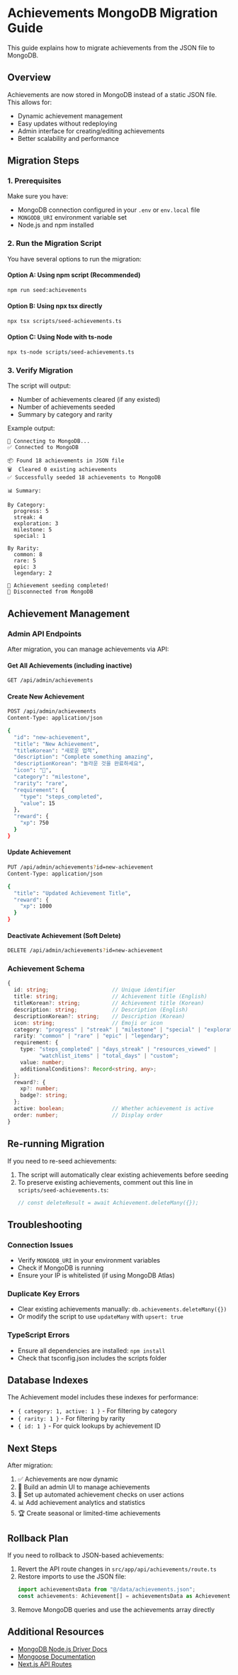 # Achievements MongoDB Migration Guide

This guide explains how to migrate achievements from the JSON file to MongoDB.

## Overview

Achievements are now stored in MongoDB instead of a static JSON file. This allows for:

- Dynamic achievement management
- Easy updates without redeploying
- Admin interface for creating/editing achievements
- Better scalability and performance

## Migration Steps

### 1. Prerequisites

Make sure you have:

- MongoDB connection configured in your `.env` or `env.local` file
- `MONGODB_URI` environment variable set
- Node.js and npm installed

### 2. Run the Migration Script

You have several options to run the migration:

#### Option A: Using npm script (Recommended)

```bash
npm run seed:achievements
```

#### Option B: Using npx tsx directly

```bash
npx tsx scripts/seed-achievements.ts
```

#### Option C: Using Node with ts-node

```bash
npx ts-node scripts/seed-achievements.ts
```

### 3. Verify Migration

The script will output:

- Number of achievements cleared (if any existed)
- Number of achievements seeded
- Summary by category and rarity

Example output:

```
🔌 Connecting to MongoDB...
✅ Connected to MongoDB

📦 Found 18 achievements in JSON file
🗑️  Cleared 0 existing achievements
✅ Successfully seeded 18 achievements to MongoDB

📊 Summary:

By Category:
  progress: 5
  streak: 4
  exploration: 3
  milestone: 5
  special: 1

By Rarity:
  common: 8
  rare: 5
  epic: 3
  legendary: 2

🎉 Achievement seeding completed!
🔌 Disconnected from MongoDB
```

## Achievement Management

### Admin API Endpoints

After migration, you can manage achievements via API:

#### Get All Achievements (including inactive)

```bash
GET /api/admin/achievements
```

#### Create New Achievement

```bash
POST /api/admin/achievements
Content-Type: application/json

{
  "id": "new-achievement",
  "title": "New Achievement",
  "titleKorean": "새로운 업적",
  "description": "Complete something amazing",
  "descriptionKorean": "놀라운 것을 완료하세요",
  "icon": "🎉",
  "category": "milestone",
  "rarity": "rare",
  "requirement": {
    "type": "steps_completed",
    "value": 15
  },
  "reward": {
    "xp": 750
  }
}
```

#### Update Achievement

```bash
PUT /api/admin/achievements?id=new-achievement
Content-Type: application/json

{
  "title": "Updated Achievement Title",
  "reward": {
    "xp": 1000
  }
}
```

#### Deactivate Achievement (Soft Delete)

```bash
DELETE /api/admin/achievements?id=new-achievement
```

### Achievement Schema

```typescript
{
  id: string;                    // Unique identifier
  title: string;                 // Achievement title (English)
  titleKorean?: string;          // Achievement title (Korean)
  description: string;           // Description (English)
  descriptionKorean?: string;    // Description (Korean)
  icon: string;                  // Emoji or icon
  category: "progress" | "streak" | "milestone" | "special" | "exploration";
  rarity: "common" | "rare" | "epic" | "legendary";
  requirement: {
    type: "steps_completed" | "days_streak" | "resources_viewed" |
          "watchlist_items" | "total_days" | "custom";
    value: number;
    additionalConditions?: Record<string, any>;
  };
  reward?: {
    xp?: number;
    badge?: string;
  };
  active: boolean;               // Whether achievement is active
  order: number;                 // Display order
}
```

## Re-running Migration

If you need to re-seed achievements:

1. The script will automatically clear existing achievements before seeding
2. To preserve existing achievements, comment out this line in `scripts/seed-achievements.ts`:
   ```typescript
   // const deleteResult = await Achievement.deleteMany({});
   ```

## Troubleshooting

### Connection Issues

- Verify `MONGODB_URI` in your environment variables
- Check if MongoDB is running
- Ensure your IP is whitelisted (if using MongoDB Atlas)

### Duplicate Key Errors

- Clear existing achievements manually: `db.achievements.deleteMany({})`
- Or modify the script to use `updateMany` with `upsert: true`

### TypeScript Errors

- Ensure all dependencies are installed: `npm install`
- Check that tsconfig.json includes the scripts folder

## Database Indexes

The Achievement model includes these indexes for performance:

- `{ category: 1, active: 1 }` - For filtering by category
- `{ rarity: 1 }` - For filtering by rarity
- `{ id: 1 }` - For quick lookups by achievement ID

## Next Steps

After migration:

1. ✅ Achievements are now dynamic
2. 🎯 Build an admin UI to manage achievements
3. 🔄 Set up automated achievement checks on user actions
4. 📊 Add achievement analytics and statistics
5. 🏆 Create seasonal or limited-time achievements

## Rollback Plan

If you need to rollback to JSON-based achievements:

1. Revert the API route changes in `src/app/api/achievements/route.ts`
2. Restore imports to use the JSON file:
   ```typescript
   import achievementsData from "@/data/achievements.json";
   const achievements: Achievement[] = achievementsData as Achievement[];
   ```
3. Remove MongoDB queries and use the achievements array directly

## Additional Resources

- [MongoDB Node.js Driver Docs](https://docs.mongodb.com/drivers/node/)
- [Mongoose Documentation](https://mongoosejs.com/docs/)
- [Next.js API Routes](https://nextjs.org/docs/api-routes/introduction)
